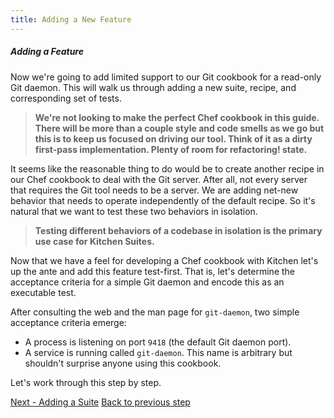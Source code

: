 ```yaml
---
title: Adding a New Feature
---
```


##### Adding a Feature

Now we're going to add limited support to our Git cookbook for a read-only Git daemon. This will walk us through adding a new suite, recipe, and corresponding set of tests.


> **We're not looking to make the perfect Chef cookbook in this guide. There will be more than a couple style and code smells as we go but this is to keep us focused on driving our tool. Think of it as a dirty first-pass implementation. Plenty of room for refactoring! state.**


It seems like the reasonable thing to do would be to create another recipe in our Chef cookbook to deal with the Git server. After all, not every server that requires the Git tool needs to be a server. We are adding net-new behavior that needs to operate independently of the default recipe. So it's natural that we want to test these two behaviors in isolation.

> **Testing different behaviors of a codebase in isolation is the primary use case for Kitchen Suites.**

Now that we have a feel for developing a Chef cookbook with Kitchen let's up the ante and add this feature test-first. That is, let's determine the acceptance criteria for a simple Git daemon and encode this as an executable test.

After consulting the web and the man page for `git-daemon`, two simple acceptance criteria emerge:

* A process is listening on port `9418` (the default Git daemon port).
* A service is running called `git-daemon`. This name is arbitrary but shouldn't surprise anyone using this cookbook.

Let's work through this step by step.

<div class="sidebar--footer">
<a class="button primary-cta" href="/docs/getting-started/adding-suite">Next - Adding a Suite</a>
<a class="sidebar--footer--back" href="/docs/getting-started/dynamic-configuration">Back to previous step</a>
</div>
